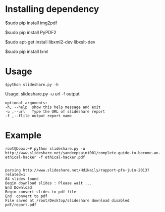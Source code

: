 

Installing dependency
=====================
$sudo pip install img2pdf

$sudo pip install PyPDF2

$sudo apt-get install libxml2-dev libxslt-dev

$sudo pip install lxml

Usage
=====================

    $python slideshare.py -h
    

Usage: 
 slideshare.py -u url -f output
	
    optional arguments:
    -h, --help  show this help message and exit
    -u ,--url   Type the URL of slideshare report
    -f ,--flile output report name

Example
=======
	 
    root@boox:~# python slideshare.py -u http://www.slideshare.net/sandeepsaini001/complete-guide-to-become-an-ethical-hacker -f ethical-hacker.pdf


	parsing http://www.slideshare.net/HdiNaily/rapport-pfe-juin-2013?related=1
	84 slides found
	Begin download slides : Please wait ...
	End Download
	Begin convert slides to pdf file
	End  convert to pdf
	File saved at /root/Desktop/slideshare download disabled pdf/report.pdf

    
